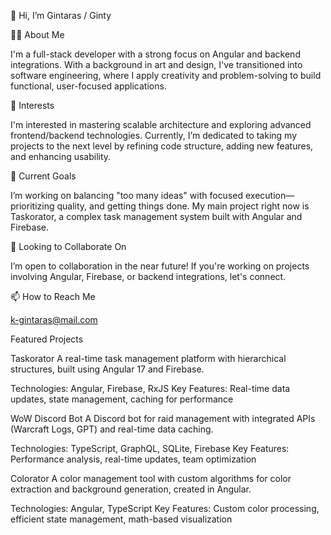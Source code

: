 👋 Hi, I’m Gintaras / Ginty

🧑‍💻 About Me

I'm a full-stack developer with a strong focus on Angular and backend integrations. With a background in art and design, I've transitioned into software engineering, where I apply creativity and problem-solving to build functional, user-focused applications.

👀 Interests

I'm interested in mastering scalable architecture and exploring advanced frontend/backend technologies. Currently, I’m dedicated to taking my projects to the next level by refining code structure, adding new features, and enhancing usability.

🌱 Current Goals

I’m working on balancing "too many ideas" with focused execution—prioritizing quality, and getting things done. My main project right now is Taskorator, a complex task management system built with Angular and Firebase.

💼 Looking to Collaborate On

I’m open to collaboration in the near future! If you're working on projects involving Angular, Firebase, or backend integrations, let's connect.

📫 How to Reach Me

k-gintaras@mail.com


Featured Projects


Taskorator
A real-time task management platform with hierarchical structures, built using Angular 17 and Firebase.

Technologies: Angular, Firebase, RxJS
Key Features: Real-time data updates, state management, caching for performance


WoW Discord Bot
A Discord bot for raid management with integrated APIs (Warcraft Logs, GPT) and real-time data caching.

Technologies: TypeScript, GraphQL, SQLite, Firebase
Key Features: Performance analysis, real-time updates, team optimization


Colorator
A color management tool with custom algorithms for color extraction and background generation, created in Angular.

Technologies: Angular, TypeScript
Key Features: Custom color processing, efficient state management, math-based visualization
